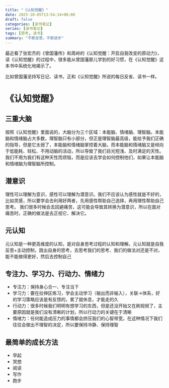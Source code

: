 ```yaml
---
title: "《认知觉醒》"
date: 2025-10-05T13:54:14+08:00
draft: false
categories: [读书笔记]
series: [读书笔记]
tags: [思考, 读书]
summary: "不断反思，不断进步"
---
```


最近看了张宏杰的《曾国藩传》和周岭的《认知觉醒：开启自我改变的原动力》，读《认知觉醒》的过程中，很多能从曾国藩那儿学到的好习惯，在《认知觉醒》这本书中系统化地揭示了。

比如曾国藩坚持写日记、读书，正和《认知觉醒》所说的每日反省、读书一样。

# 《认知觉醒》

## 三重大脑
按照《认知觉醒》里面说的，大脑分为三个区域：本能脑、情绪脑、理智脑。本能脑和情绪脑占大多数，理智脑只有小部分，但正是理智脑最高级，能给予我们正确的指导，但是它太弱了，本能脑和情绪脑掌控着大脑，而本能脑和情绪脑又是倾向于低能耗、轻松、不用动脑的活动，所以导致了我们目光短浅、及时满足的天性。我们不用为我们有这种天性而烦恼，而是应该去学会如何控制他们，如果让本能脑和情绪脑为理智脑所控制。

## 潜意识
理性可以理解为意识，感性可以理解为潜意识。我们不应该认为感性就是不好的，比如灵感，所以要学会去利用好两者，先用感性帮助自己选择，再用理性帮助自己思考。
我们很多时候会去回避痛苦，这可能会导致其转换为潜意识，所以在面对痛苦时，正确的做法是去正视它、解决它。

## 元认知
元认知是一种更高维度的认知，是对自身思考过程的认知和理解。元认知就是自我反思+主动控制，跳出自身的思考，去思考我们的思考、我们的做法对还是不对，能不能做得更好，然后去控制自己

## 专注力、学习力、行动力、情绪力
- 专注力：保持身心合一、专注当下
- 学习力：要在拉伸区练习，学会主动学习（输出而非输入），关联->体系，好的学习策略应该是有反馈的，累了就休息，才能走的久
- 行动力：很多时候我们明明有想学习的东西，但是还没开始又在刷视频了，主要原因就是我们没有清晰的计划，所以行动力的关键在于清晰
- 情绪力：任何能造成压力的事情都会挤压我们的心智带宽，在这种情况下我们往往会做出不理智的决定，所以要保持冷静、保持理智

## 最简单的成长方法
- 早起
- 冥想
- 阅读
- 写作
- 跑步

